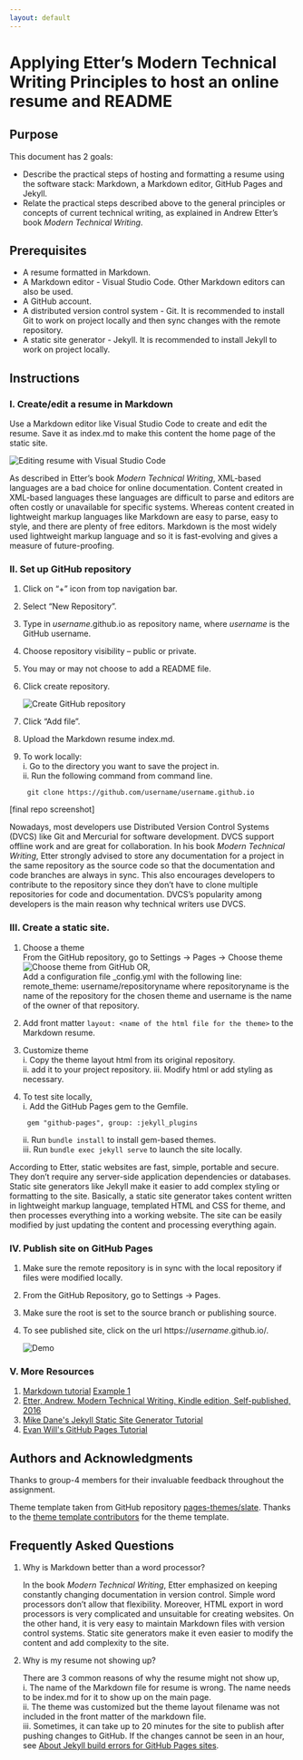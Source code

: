```yaml
---
layout: default
---
```


# **Applying Etter’s Modern Technical Writing Principles to host an online resume and README**

## **Purpose**

This document has 2 goals:  

* Describe the practical steps of hosting and formatting a resume using the software stack: Markdown, a Markdown editor, GitHub Pages and Jekyll.  
* Relate the practical steps described above to the general principles or concepts of current technical writing, as explained in Andrew Etter’s book _Modern Technical Writing_.  

## **Prerequisites**

* A resume formatted in Markdown.
* A Markdown editor - Visual Studio Code. Other Markdown editors can also be used.
* A GitHub account.
* A distributed version control system - Git. It is recommended to install Git to work on project locally and then sync changes with the remote repository.
* A static site generator - Jekyll. It is recommended to install Jekyll to work on project locally.

## **Instructions**

### I. Create/edit a resume in Markdown  

  Use a Markdown editor like Visual Studio Code to create and edit the resume. Save it as index.md to make this content the home page of the static site.  

  ![Editing resume with Visual Studio Code](https://github.com/Humayra98/Humayra98.github.io/blob/gh-pages/readme%20assets/resume%20md%20.png)

  As described in Etter’s book _Modern Technical Writing_, XML-based languages are a bad choice for online documentation. Content created in XML-based languages these languages are difficult to parse and editors are often costly or unavailable for specific systems. Whereas content created in lightweight markup languages like Markdown are easy to parse, easy to style, and there are plenty of free editors. Markdown is the most widely used lightweight markup language and so it is fast-evolving and gives a measure of future-proofing.

### II. Set up GitHub repository

  1. Click on “+” icon from top navigation bar.
  2. Select “New Repository”.
  3. Type in _username_.github.io as repository name, where _username_ is the GitHub username.
  4. Choose repository visibility – public or private.
  5. You may or may not choose to add a README file.
  6. Click create repository.  

      ![Create GitHub repository](https://github.com/Humayra98/Humayra98.github.io/blob/gh-pages/readme%20assets/create%20repo.png)

  7. Click “Add file”.
  8. Upload the Markdown resume index.md.
  9. To work locally:  
      i. Go to the directory you want to save the project in.  
      ii. Run the following command from command line.  

          git clone https://github.com/username/username.github.io

  [final repo screenshot]  

  Nowadays, most developers use Distributed Version Control Systems (DVCS) like Git and Mercurial for software development. DVCS support offline work and are great for collaboration. In his book _Modern Technical Writing_, Etter strongly advised to store any documentation for a project in the same repository as the source code so that the documentation and code branches are always in sync. This also encourages developers to contribute to the repository since they don’t have to clone multiple repositories for code and documentation. DVCS’s popularity among developers is the main reason why technical writers use DVCS.

### III. Create a static site.

1. Choose a theme  
    From the GitHub repository, go to Settings -> Pages -> Choose theme  
        ![Choose theme from GitHub](https://github.com/Humayra98/Humayra98.github.io/blob/gh-pages/readme%20assets/choose%20theme.png) 
    OR,  
    Add a configuration file _config.yml with the following line: remote_theme: username/repositoryname where repositoryname is the name of the repository for the chosen theme and username is the name of the owner of that repository.

2. Add front matter `layout: <name of the html file for the theme>` to the Markdown resume.

3. Customize theme  
    i. Copy the theme layout html from its original repository.  
    ii. add it to your project repository.
    iii. Modify html or add styling as necessary.

4. To test site locally,  
    i. Add the GitHub Pages gem to the Gemfile.  

        gem "github-pages", group: :jekyll_plugins  

    ii. Run `bundle install` to install gem-based themes.  
    iii. Run `bundle exec jekyll serve` to launch the site locally.  

  According to Etter, static websites are fast, simple, portable and secure. They don’t require any server-side application dependencies or databases. Static site generators like Jekyll make it easier to add complex styling or formatting to the site. Basically, a static site generator takes content written in lightweight markup language, templated HTML and CSS for theme, and then processes everything into a working website. The site can be easily modified by just updating the content and processing everything again.

### IV. Publish site on GitHub Pages

1. Make sure the remote repository is in sync with the local repository if files were modified locally.
2. From the GitHub Repository, go to Settings -> Pages.
3. Make sure the root is set to the source branch or publishing source.
4. To see published site, click on the url https://_username_.github.io/.

    ![Demo](https://github.com/Humayra98/Humayra98.github.io/blob/gh-pages/readme%20assets/demo.gif)

### V. More Resources

  1. [Markdown tutorial](https://www.markdowntutorial.com/)  [Example 1](https://www.example.com)
  2. [Etter, Andrew. Modern Technical Writing. Kindle edition, Self-published, 2016](https://www.amazon.ca/Modern-Technical-Writing-Introduction-Documentation-ebook/dp/B01A2QL9SS)
  3. [Mike Dane's Jekyll Static Site Generator Tutorial](https://www.youtube.com/playlist?list=PLLAZ4kZ9dFpOPV5C5Ay0pHaa0RJFhcmcB)
  4. [Evan Will's GitHub Pages Tutorial](https://evanwill.github.io/go-go-ghpages-b/content/1-intro.html)

## **Authors and Acknowledgments**

Thanks to group-4 members for their invaluable feedback throughout the assignment.  

Theme template taken from GitHub repository [pages-themes/slate](https://github.com/pages-themes/slate). Thanks to the [theme template contributors](https://github.com/pages-themes/slate/graphs/contributors) for the theme template.

## **Frequently Asked Questions**

1. Why is Markdown better than a word processor?

    In the book _Modern Technical Writing_, Etter emphasized on keeping constantly changing documentation in version control. Simple word processors don’t allow that flexibility. Moreover, HTML export in word processors is very complicated and unsuitable for creating websites. On the other hand, it is very easy to maintain Markdown files with version control systems. Static site generators make it even easier to modify the content and add complexity to the site.

2. Why is my resume not showing up?

    There are 3 common reasons of why the resume might not show up,  
        i. The name of the Markdown file for resume is wrong. The name needs to be index.md for it to show up on the main page.  
        ii. The theme was customized but the theme layout filename was not included in the front matter of the markdown file.  
        iii. Sometimes, it can take up to 20 minutes for the site to publish after pushing changes to GitHub. If the changes cannot be seen in an hour, see [About Jekyll build errors for GitHub Pages sites](https://docs.github.com/en/articles/about-jekyll-build-errors-for-github-pages-sites).
